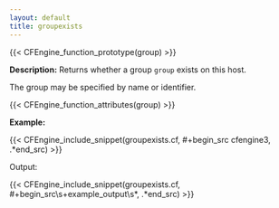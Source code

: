 ```yaml
---
layout: default
title: groupexists
---
```


{{< CFEngine_function_prototype(group) >}}

**Description:** Returns whether a group `group` exists on this host.

The group may be specified by name or identifier.

{{< CFEngine_function_attributes(group) >}}

**Example:**

{{< CFEngine_include_snippet(groupexists.cf, #\+begin_src cfengine3, .*end_src) >}}

Output:

{{< CFEngine_include_snippet(groupexists.cf, #\+begin_src\s+example_output\s*, .*end_src) >}}
